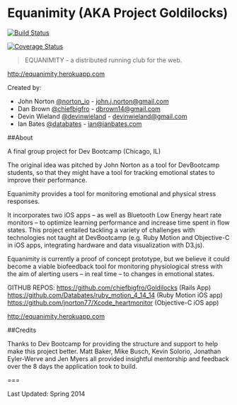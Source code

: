 Equanimity (AKA Project Goldilocks)
==========

[![Build Status](https://travis-ci.org/chiefbigfro/Goldilocks.svg?branch=master)](https://travis-ci.org/chiefbigfro/Goldilocks)

[![Coverage Status](https://coveralls.io/repos/chiefbigfro/Goldilocks/badge.png)](https://coveralls.io/r/chiefbigfro/Goldilocks)

> EQUANIMITY - a distributed running club for the web.

<http://equanimity,herokuapp.com>

Created by:

- John Norton [@norton_io](http://www.twitter.com/norton_io) - <john.j.norton@gmail.com>
- Dan Brown [@chiefbigfro](http://www.twitter.com/chiefbigfro) - <dbrown14@gmail.com>
- Devin Wieland [@devinwieland](http://www.twitter.com/devinwieland) - <devinwieland@gmail.com>
- Ian Bates [@databates](http://www.twitter.com/databates) - <ian@ianbates.com>

##About

A final group project for Dev Bootcamp (Chicago, IL)

The original idea was pitched by John Norton as a tool for DevBootcamp students, so that they might have a tool for tracking emotional states to improve their performance.

Equanimity provides a tool for monitoring emotional and physical stress responses.

It incorporates two iOS apps – as well as Bluetooth Low Energy heart rate monitors – to optimize learning performance and increase time spent in flow states.  This project entailed tackling a variety of challenges with technologies not taught at DevBootcamp (e.g. Ruby Motion and Objective-C in iOS apps, integrating hardware and data visualization with D3.js).

Equanimity is currently a proof of concept prototype, but we believe it could become a viable biofeedback tool for monitoring physiological stress with the aim of alerting users – in real time – to changes in emotional states.

GITHUB REPOS:
<https://github.com/chiefbigfro/Goldilocks>  (Rails App)
<https://github.com/Databates/ruby_motion_4_14_14>   (Ruby Motion iOS app)
<https://github.com/jnorton77/Xcode_heartmonitor>   (Objective-C iOS app)

<http://equanimity.herokuapp.com>


##Credits

Thanks to Dev Bootcamp for providing the structure and support to help make this project better. Matt Baker, Mike Busch, Kevin Solorio, Jonathan Eyler-Werve and Jen Myers all provided insightful mentorship and feedback over the 8 days the application took to build.

===

Last Updated: Spring 2014
